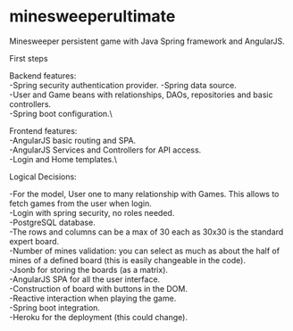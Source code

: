 # minesweeperultimate
Minesweeper persistent game with Java Spring framework and AngularJS.

First steps

Backend features:\
-Spring security authentication provider.
-Spring data source.\
-User and Game beans with relationships, DAOs, repositories and basic controllers.\
-Spring boot configuration.\

Frontend features:\
-AngularJS basic routing and SPA.\
-AngularJS Services and Controllers for API access.\
-Login and Home templates.\


Logical Decisions:

-For the model, User one to many relationship with Games. This allows to fetch games from the user when login.\
-Login with spring security, no roles needed.\
-PostgreSQL database.\
-The rows and columns can be a max of 30 each as 30x30 is the standard expert board.\
-Number of mines validation: you can select as much as about the half of mines of a defined board (this is easily changeable in the code).\
-Jsonb for storing the boards (as a matrix).\
-AngularJS SPA for all the user interface.\
-Construction of board with buttons in the DOM.\
-Reactive interaction when playing the game.\
-Spring boot integration.\
-Heroku for the deployment (this could change).



